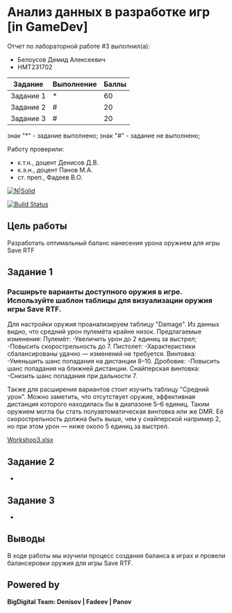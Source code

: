 # Анализ данных в разработке игр [in GameDev]
Отчет по лабораторной работе #3 выполнил(а):
- Белоусов Демид Алексеевич
- НМТ231702

| Задание | Выполнение | Баллы |
| ------ | ------ | ------ |
| Задание 1 | * | 60 |
| Задание 2 | # | 20 |
| Задание 3 | # | 20 |

знак "*" - задание выполнено; знак "#" - задание не выполнено;

Работу проверили:
- к.т.н., доцент Денисов Д.В.
- к.э.н., доцент Панов М.А.
- ст. преп., Фадеев В.О.

[![N|Solid](https://cldup.com/dTxpPi9lDf.thumb.png)](https://nodesource.com/products/nsolid)

[![Build Status](https://travis-ci.org/joemccann/dillinger.svg?branch=master)](https://travis-ci.org/joemccann/dillinger)

## Цель работы
Разработать оптимальный баланс нанесения урона оружием для игры Save RTF 

## Задание 1
### Расширьте варианты доступного оружия в игре. Используйте шаблон таблицы для визуализации оружия игры Save RTF.
Для настройки оружия проанализируем таблицу "Damage". Из данных видно, что средний урон пулемёта крайне низок.
Предлагаемые изменения:
Пулемёт:
-Увеличить урон до 2 единиц за выстрел;
-Повысить скорострельность до 7.
Пистолет:
-Характеристики сбалансированы удачно — изменений не требуется.
Винтовка:
-Уменьшить шанс попадания на дистанции 8–10.
Дробовик:
-Повысить шанс попадания на ближней дистанции.
Снайперская винтовка:
-Снизить шанс попадания при дальности 7.

Также для расширения вариантов стоит изучить таблицу "Средний урон". Можно заметить, что отсутствует оружие, эффективная дистанция которого находилась бы в диапазоне 5–6 единиц.
Таким оружием могла бы стать полуавтоматическая винтовка или же DMR. Её скорострельность должна быть выше, чем у снайперской например 2, но при этом урон — ниже около 5  единиц за выстрел.

[Workshop3.xlsx](https://github.com/user-attachments/files/19494549/Workshop3.xlsx)

## Задание 2
-
## Задание 3
-
## Выводы
В ходе работы мы изучили процесс создания баланса в играх и провели балансеровки оружия для игры Save RTF.

## Powered by

**BigDigital Team: Denisov | Fadeev | Panov**
